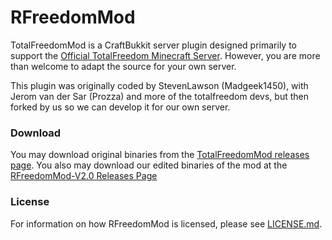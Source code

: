# RFreedomMod #

TotalFreedomMod is a CraftBukkit server plugin designed primarily to support the [Official TotalFreedom Minecraft Server](http://rfreedom.boards.net/). However, you are more than welcome to adapt the source for your own server.

This plugin was originally coded by StevenLawson (Madgeek1450), with Jerom van der Sar (Prozza) and more of the totalfreedom devs, but then forked by us so we can develop it for our own server. 

### Download ###
You may download original binaries from the [TotalFreedomMod releases page](https://github.com/TotalFreedom/TotalFreedomMod/releases).
You also may download our edited binaries of the mod at the [RFreedomMod-V2.0 Releases Page](https://github.com/Decyj145/RFreedomMod-V2.0/releases)

### License ###
For information on how RFreedomMod is licensed, please see [LICENSE.md](LICENSE.md).
